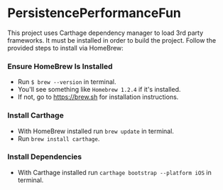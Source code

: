 # PersistencePerformanceFun

This project uses Carthage dependency manager to load 3rd party frameworks. It must be installed in order to build the project. Follow the provided steps to install via HomeBrew:

### Ensure HomeBrew Is Installed
- Run `$ brew --version` in terminal.
- You'll see something like `Homebrew 1.2.4` if it's installed.
- If not, go to https://brew.sh for installation instructions.

### Install Carthage
- With HomeBrew installed run `brew update` in terminal.
- Run `brew install carthage`.

### Install Dependencies
- With Carthage installed run `carthage bootstrap --platform iOS` in terminal.
